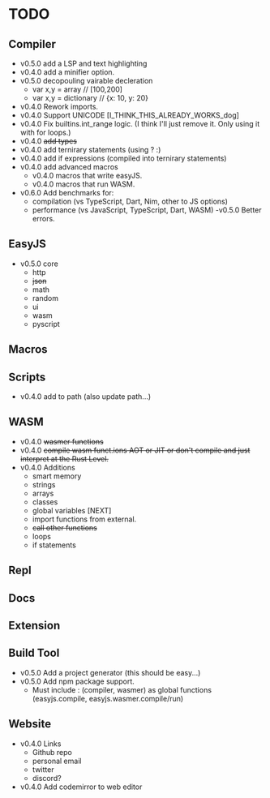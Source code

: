 # TODO

## Compiler
- v0.5.0 add a LSP and text highlighting
- v0.4.0 add a minifier option.
- v0.5.0 decopouling vairable decleration 
  - var x,y = array // [100,200]
  - var x,y = dictionary // {x: 10, y: 20}
- v0.4.0 Rework imports.  
- v0.4.0 Support UNICODE [I_THINK_THIS_ALREADY_WORKS_dog]
- v0.4.0 Fix builtins.int_range logic. (I think I'll just remove it. Only using it with for loops.)
- v0.4.0 ~~add types~~
- v0.4.0 add ternirary statements (using ? :)
- v0.4.0 add if expressions (compiled into ternirary statements)
- v0.4.0 add advanced macros 
  - v0.4.0 macros that write easyJS.
  - v0.4.0 macros that run WASM.
- v0.6.0 Add benchmarks for:
  - compilation (vs TypeScript, Dart, Nim, other to JS options)
  - performance (vs JavaScript, TypeScript, Dart, WASM)
-v0.5.0 Better errors.

## EasyJS
- v0.5.0 core
    - http
    - ~~json~~
    - math
    - random
    - ui
    - wasm
    - pyscript

## Macros

## Scripts
- v0.4.0 add to path (also update path...)

## WASM
- v0.4.0 ~~wasmer functions~~
- v0.4.0 ~~compile wasm funct.ions AOT or JIT or don't compile and just interpret at the Rust Level.~~
- v0.4.0 Additions
  - smart memory
  - strings
  - arrays
  - classes
  - global variables [NEXT]
  - import functions from external.
  - ~~call other functions~~
  - loops
  - if statements

## Repl

## Docs

## Extension

## Build Tool
- v0.5.0 Add a project generator (this should be easy...)
- v0.5.0 Add npm package support.
  - Must include : (compiler, wasmer) as global functions (easyjs.compile, easyjs.wasmer.compile/run)


## Website
- v0.4.0 Links
  - Github repo
  - personal email
  - twitter
  - discord?
- v0.4.0 Add codemirror to web editor